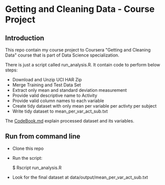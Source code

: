 # Getting and Cleaning Data - Course Project

## Introduction

This repo contain my course project to Coursera "Getting and Cleaning Data" course that is part of Data Science specialization.

There is just a script called run_analysis.R. It contain code to perform below steps:

* Download and Unzip UCI HAR Zip
* Merge Training and Test Data Set
* Extract only mean and standard deviation measurement
* Provide valid descriptive name to Activity
* Provide valid column names to each variable
* Create tidy dataset with only mean per variable per activty per subject
* Write tidy dataset to mean_per_var_act_sub.txt

The [CodeBook.md](www.github.com) explain processed dataset and its variables.

## Run from command line

* Clone this repo

* Run the script:

  $ Rscript run_analysis.R

* Look for the final dataset at data/output/mean_per_var_act_sub.txt
